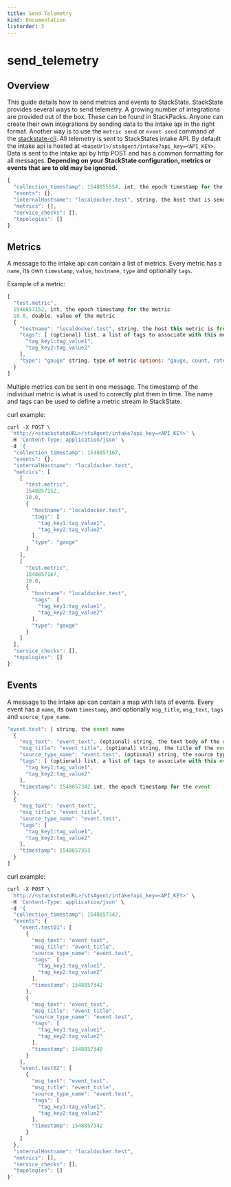 ```yaml
---
title: Send Telemetry
kind: Documentation
listorder: 3
---
```


# send\_telemetry

## Overview

This guide details how to send metrics and events to StackState. StackState provides several ways to send telemetry. A growing number of integrations are provided out of the box. These can be found in StackPacks. Anyone can create their own integrations by sending data to the intake api in the right format. Another way is to use the `metric send` or `event send` command of the [stackstate-cli](https://github.com/mpvvliet/stackstate-docs/tree/0f69067c340456b272cfe50e249f4f4ee680f8d9/setup/cli/README.md). All telemetry is sent to StackStates intake API. By default the intake api is hosted at `<baseUrl>/stsAgent/intake?api_key=<API_KEY>`. Data is sent to the intake api by http POST and has a common formatting for all messages. **Depending on your StackState configuration, metrics or events that are to old may be ignored.**

```javascript
{
  "collection_timestamp": 1548855554, int, the epoch timestamp for the collection
  "events": {},
  "internalHostname": "localdocker.test", string, the host that is sending this data
  "metrics": [],
  "service_checks": [],
  "topologies": []
}
```

## Metrics

A message to the intake api can contain a list of metrics. Every metric has a `name`, its own `timestamp`, `value`, `hostname`, `type` and optionally `tags`.

Example of a metric:

```javascript
[
  "test.metric",
  1548857152, int, the epoch timestamp for the metric
  10.0, doable, value of the metric
  {
    "hostname": "localdocker.test", string, the host this metric is from
    "tags": [ (optional) list, a list of tags to associate with this metric
      "tag_key1:tag_value1",
      "tag_key2:tag_value2"
    ],
    "type": "gauge" string, type of metric options: "gauge, count, rate, counter, raw"
  }
]
```

Multiple metrics can be sent in one message. The timestamp of the individual metric is what is used to correctly plot them in time. The name and tags can be used to define a metric stream in StackState.

curl example:

```javascript
curl -X POST \
 'http://<stackstateURL>/stsAgent/intake?api_key=<API_KEY>' \
 -H 'Content-Type: application/json' \
 -d '{
  "collection_timestamp": 1548857167,
  "events": {},
  "internalHostname": "localdocker.test",
  "metrics": [
    [
      "test.metric",
      1548857152,
      10.0,
      {
        "hostname": "localdocker.test",
        "tags": [
          "tag_key1:tag_value1",
          "tag_key2:tag_value2"
        ],
        "type": "gauge"
      }
    ],
    [
      "test.metric",
      1548857167,
      10.0,
      {
        "hostname": "localdocker.test",
        "tags": [
          "tag_key1:tag_value1",
          "tag_key2:tag_value2"
        ],
        "type": "gauge"
      }
    ]
  ],
  "service_checks": [],
  "topologies": []
}'
```

## Events

A message to the intake api can contain a map with lists of events. Every event has a `name`, its own `timestamp`, and optionally `msg_title`, `msg_text`, `tags` and `source_type_name`.

```javascript
"event.test": [ string, the event name
  {
    "msg_text": "event_text", (optional) string, the text body of the event
    "msg_title": "event_title", (optional) string, the title of the event,
    "source_type_name": "event.test", (optional) string, the source type name
    "tags": [ (optional) list, a list of tags to associate with this event
      "tag_key1:tag_value1",
      "tag_key2:tag_value2"
    ],
    "timestamp": 1548857342 int, the epoch timestamp for the event
  },
  {
    "msg_text": "event_text",
    "msg_title": "event_title",
    "source_type_name": "event.test",
    "tags": [
      "tag_key1:tag_value1",
      "tag_key2:tag_value2"
    ],
    "timestamp": 1548857353
  }
]
```

curl example:

```javascript
curl -X POST \
 'http://<stackstateURL>/stsAgent/intake?api_key=<API_KEY>' \
 -H 'Content-Type: application/json' \
 -d '{
  "collection_timestamp": 1548857342,
  "events": {
    "event.test01": [
      {
        "msg_text": "event_text",
        "msg_title": "event_title",
        "source_type_name": "event.test",
        "tags": [
          "tag_key1:tag_value1",
          "tag_key2:tag_value2"
        ],
        "timestamp": 1548857342
      },
      {
        "msg_text": "event_text",
        "msg_title": "event_title",
        "source_type_name": "event.test",
        "tags": [
          "tag_key1:tag_value1",
          "tag_key2:tag_value2"
        ],
        "timestamp": 1548857340
      }
    ],
    "event.test02": [
      {
        "msg_text": "event_text",
        "msg_title": "event_title",
        "source_type_name": "event.test",
        "tags": [
          "tag_key1:tag_value1",
          "tag_key2:tag_value2"
        ],
        "timestamp": 1548857342
      }
    ]
  },
  "internalHostname": "localdocker.test",
  "metrics": [],
  "service_checks": [],
  "topologies": []
}'
```

